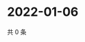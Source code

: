 # 2022-01-06

共 0 条

<!-- BEGIN WEIBO -->
<!-- 最后更新时间 Thu Jan 06 2022 13:11:17 GMT+0800 (China Standard Time) -->

<!-- END WEIBO -->
